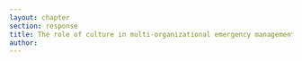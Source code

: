 ```yaml
---
layout: chapter
section: response
title: The role of culture in multi-organizational emergency management
author:
---
```

